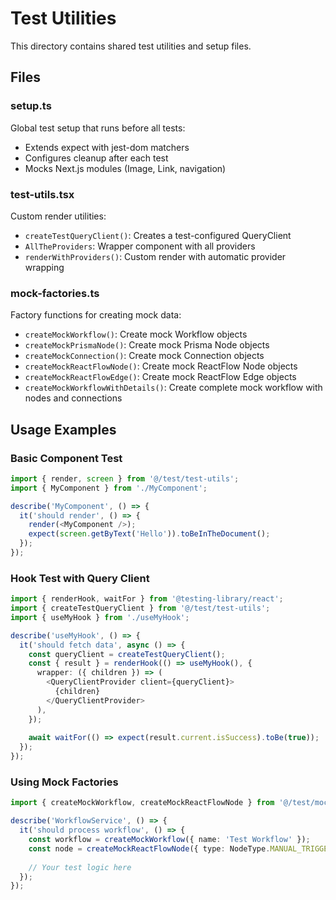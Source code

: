 # Test Utilities

This directory contains shared test utilities and setup files.

## Files

### setup.ts
Global test setup that runs before all tests:
- Extends expect with jest-dom matchers
- Configures cleanup after each test
- Mocks Next.js modules (Image, Link, navigation)

### test-utils.tsx
Custom render utilities:
- `createTestQueryClient()`: Creates a test-configured QueryClient
- `AllTheProviders`: Wrapper component with all providers
- `renderWithProviders()`: Custom render with automatic provider wrapping

### mock-factories.ts
Factory functions for creating mock data:
- `createMockWorkflow()`: Create mock Workflow objects
- `createMockPrismaNode()`: Create mock Prisma Node objects
- `createMockConnection()`: Create mock Connection objects
- `createMockReactFlowNode()`: Create mock ReactFlow Node objects
- `createMockReactFlowEdge()`: Create mock ReactFlow Edge objects
- `createMockWorkflowWithDetails()`: Create complete mock workflow with nodes and connections

## Usage Examples

### Basic Component Test
```typescript
import { render, screen } from '@/test/test-utils';
import { MyComponent } from './MyComponent';

describe('MyComponent', () => {
  it('should render', () => {
    render(<MyComponent />);
    expect(screen.getByText('Hello')).toBeInTheDocument();
  });
});
```

### Hook Test with Query Client
```typescript
import { renderHook, waitFor } from '@testing-library/react';
import { createTestQueryClient } from '@/test/test-utils';
import { useMyHook } from './useMyHook';

describe('useMyHook', () => {
  it('should fetch data', async () => {
    const queryClient = createTestQueryClient();
    const { result } = renderHook(() => useMyHook(), {
      wrapper: ({ children }) => (
        <QueryClientProvider client={queryClient}>
          {children}
        </QueryClientProvider>
      ),
    });
    
    await waitFor(() => expect(result.current.isSuccess).toBe(true));
  });
});
```

### Using Mock Factories
```typescript
import { createMockWorkflow, createMockReactFlowNode } from '@/test/mock-factories';

describe('WorkflowService', () => {
  it('should process workflow', () => {
    const workflow = createMockWorkflow({ name: 'Test Workflow' });
    const node = createMockReactFlowNode({ type: NodeType.MANUAL_TRIGGER });
    
    // Your test logic here
  });
});
```